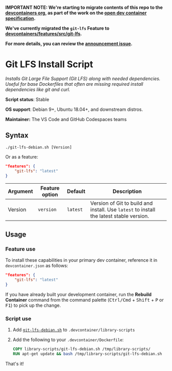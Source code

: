**IMPORTANT NOTE: We're starting to migrate contents of this repo to the [devcontainers org](https://github.com/devcontainers), as part of the work on the [open dev container specification](https://containers.dev).**

**We've currently migrated the `git-lfs` Feature to [devcontainers/features/src/git-lfs](https://github.com/devcontainers/features/tree/main/src/git-lfs).**

**For more details, you can review the [announcement issue](https://github.com/microsoft/vscode-dev-containers/issues/1589).**

# Git LFS Install Script

*Installs Git Large File Support (Git LFS) along with needed dependencies. Useful for base Dockerfiles that often are missing required install dependencies like git and curl.*

**Script status**: Stable

**OS support**: Debian 9+, Ubuntu 18.04+, and downstream distros.

**Maintainer:** The VS Code and GitHub Codespaces teams

## Syntax

```text
./git-lfs-debian.sh [Version]
```

Or as a feature:

```json
"features": {
    "git-lfs": "latest"
}
```

|Argument|Feature option|Default|Description|
|--------|--------------|-------|-----------|
|Version| `version` | `latest`| Version of Git to build and install. Use `latest` to install the latest stable version. |

## Usage

### Feature use

To install these capabilities in your primary dev container, reference it in `devcontainer.json` as follows:

```json
"features": {
    "git-lfs": "latest"
}
```

If you have already built your development container, run the **Rebuild Container** command from the command palette (<kbd>Ctrl/Cmd</kbd> + <kbd>Shift</kbd> + <kbd>P</kbd> or <kbd>F1</kbd>) to pick up the change.

### Script use

1. Add [`git-lfs-debian.sh`](../git-lfs-debian.sh) to `.devcontainer/library-scripts`

2. Add the following to your `.devcontainer/Dockerfile`:

    ```Dockerfile
    COPY library-scripts/git-lfs-debian.sh /tmp/library-scripts/
    RUN apt-get update && bash /tmp/library-scripts/git-lfs-debian.sh
    ```

That's it!
